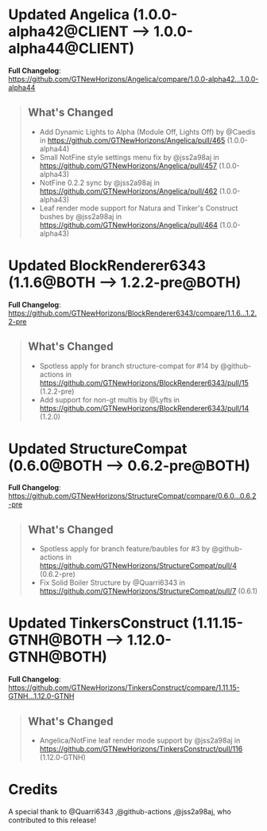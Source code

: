 # Updated Angelica (1.0.0-alpha42@CLIENT --> 1.0.0-alpha44@CLIENT)
**Full Changelog**: https://github.com/GTNewHorizons/Angelica/compare/1.0.0-alpha42...1.0.0-alpha44
>## What's Changed
> * Add Dynamic Lights to Alpha (Module Off, Lights Off) by @Caedis in https://github.com/GTNewHorizons/Angelica/pull/465 (1.0.0-alpha44)
> * Small NotFine style settings menu fix by @jss2a98aj in https://github.com/GTNewHorizons/Angelica/pull/457 (1.0.0-alpha43)
> * NotFine 0.2.2 sync by @jss2a98aj in https://github.com/GTNewHorizons/Angelica/pull/462 (1.0.0-alpha43)
> * Leaf render mode support for Natura and Tinker's Construct bushes by @jss2a98aj in https://github.com/GTNewHorizons/Angelica/pull/464 (1.0.0-alpha43)
>

# Updated BlockRenderer6343 (1.1.6@BOTH --> 1.2.2-pre@BOTH)
**Full Changelog**: https://github.com/GTNewHorizons/BlockRenderer6343/compare/1.1.6...1.2.2-pre
>## What's Changed
> * Spotless apply for branch structure-compat for #14 by @github-actions in https://github.com/GTNewHorizons/BlockRenderer6343/pull/15 (1.2.2-pre)
> * Add support for non-gt multis by @Lyfts in https://github.com/GTNewHorizons/BlockRenderer6343/pull/14 (1.2.0)
>

# Updated StructureCompat (0.6.0@BOTH --> 0.6.2-pre@BOTH)
**Full Changelog**: https://github.com/GTNewHorizons/StructureCompat/compare/0.6.0...0.6.2-pre
>## What's Changed
> * Spotless apply for branch feature/baubles for #3 by @github-actions in https://github.com/GTNewHorizons/StructureCompat/pull/4 (0.6.2-pre)
> * Fix Solid Boiler Structure by @Quarri6343 in https://github.com/GTNewHorizons/StructureCompat/pull/7 (0.6.1)
>

# Updated TinkersConstruct (1.11.15-GTNH@BOTH --> 1.12.0-GTNH@BOTH)
**Full Changelog**: https://github.com/GTNewHorizons/TinkersConstruct/compare/1.11.15-GTNH...1.12.0-GTNH
>## What's Changed
> * Angelica/NotFine leaf render mode support by @jss2a98aj in https://github.com/GTNewHorizons/TinkersConstruct/pull/116 (1.12.0-GTNH)
>

# Credits
A special thank to @Quarri6343 ,@github-actions ,@jss2a98aj, who contributed to this release!